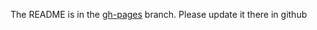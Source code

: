 The README is in the [gh-pages](https://github.com/capitalone/Hygieia/blob/gh-pages/pages/hygieia/collectors/scm/github.md) branch. Please update it there in github

